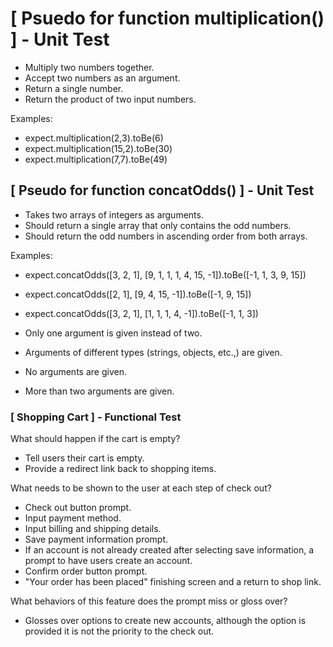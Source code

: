 # [ Psuedo for function multiplication() ] - Unit Test
- Multiply two numbers together.
- Accept two numbers as an argument.
- Return a single number.
- Return the product of two input numbers.

Examples:
- expect.multiplication(2,3).toBe(6)
- expect.multiplication(15,2).toBe(30)
- expect.multiplication(7,7).toBe(49)

## [ Pseudo for function concatOdds() ] - Unit Test
- Takes two arrays of integers as arguments.
- Should return a single array that only contains the odd numbers.
- Should return the odd numbers in ascending order from both arrays.

Examples:
- expect.concatOdds([3, 2, 1], [9, 1, 1, 1, 4, 15, -1]).toBe([-1, 1, 3, 9, 15])
- expect.concatOdds([2, 1], [9, 4, 15, -1]).toBe([-1, 9, 15])
- expect.concatOdds([3, 2, 1], [1, 1, 1, 4, -1]).toBe([-1, 1, 3])

- Only one argument is given instead of two.
- Arguments of different types (strings, objects, etc.,) are given.
- No arguments are given.
- More than two arguments are given.

### [ Shopping Cart ] - Functional Test

What should happen if the cart is empty?
- Tell users their cart is empty.
- Provide a redirect link back to shopping items.

What needs to be shown to the user at each step of check out?
- Check out button prompt.
- Input payment method.
- Input billing and shipping details.
- Save payment information prompt.
- If an account is not already created after selecting save information, a prompt to have users create an account.
- Confirm order button prompt.
- "Your order has been placed" finishing screen and a return to shop link.

What behaviors of this feature does the prompt miss or gloss over?
- Glosses over options to create new accounts, although the option is provided it is not the priority to the check out.